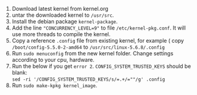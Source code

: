 1. Download latest kernel from kernel.org
2. untar the downloaded kernel to `/usr/src`.
3. Install the debian package `kernel-package`.
4. Add the line `"CONCURRENCY_LEVEL=9"` to file `/etc/kernel-pkg.conf`. It will use more threads to compile the kernel.
5. Copy a reference `.config` file from existing kernel, for example ( copy `/boot/config-5.5.0-2-amd64` to `/usr/src/linux-5.6.8/.config`
6. Run `sudo menuconfig` from the new kernel folder. Change settings according to your cpu, hardware.
6. Run the below if you get `error 2`. `CONFIG_SYSTEM_TRUSTED_KEYS` should be blank:  
`sed -ri '/CONFIG_SYSTEM_TRUSTED_KEYS/s/=.+/=""/g' .config`
7. Run `sudo make-kpkg kernel_image`.
